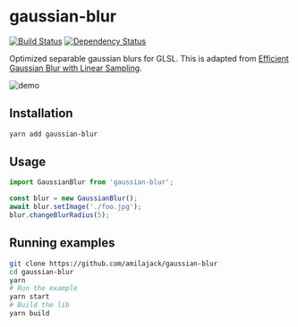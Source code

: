 gaussian-blur
=======================

[![Build Status](https://travis-ci.org/amilajack/gaussian-blur.svg?branch=master)](https://travis-ci.org/amilajack/gaussian-blur)
[![Dependency Status](https://img.shields.io/david/amilajack/gaussian-blur.svg)](https://david-dm.org/amilajack/gaussian-blur)

Optimized separable gaussian blurs for GLSL. This is adapted from [Efficient Gaussian Blur with Linear Sampling](http://rastergrid.com/blog/2010/09/efficient-gaussian-blur-with-linear-sampling/).

![demo](./img/demo.gif)

## Installation
```bash
yarn add gaussian-blur
```

## Usage
```js
import GaussianBlur from 'gaussian-blur';

const blur = new GaussianBlur();
await blur.setImage('./foo.jpg');
blur.changeBlurRadius(5);
```

## Running examples
```bash
git clone https://github.com/amilajack/gaussian-blur
cd gaussian-blur
yarn
# Run the example
yarn start
# Build the lib
yarn build
```
